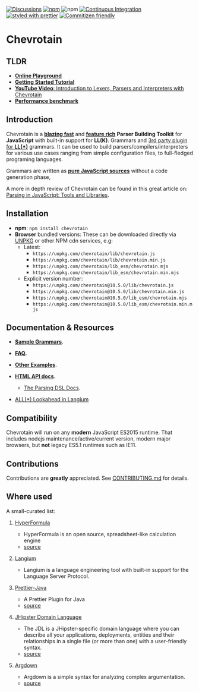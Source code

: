 [![Discussions](https://img.shields.io/github/discussions/chevrotain/chevrotain?style=flat-square)](https://github.com/Chevrotain/chevrotain/discussions)
[![npm](https://img.shields.io/npm/v/chevrotain.svg)](https://www.npmjs.com/package/chevrotain)
![npm](https://img.shields.io/npm/dm/chevrotain)
[![Continuous Integration](https://github.com/Chevrotain/chevrotain/actions/workflows/ci.yml/badge.svg)](https://github.com/Chevrotain/chevrotain/actions/workflows/ci.yml)
[![styled with prettier](https://img.shields.io/badge/styled_with-prettier-ff69b4.svg)](https://github.com/prettier/prettier)
[![Commitizen friendly](https://img.shields.io/badge/commitizen-friendly-brightgreen.svg)](http://commitizen.github.io/cz-cli/)

# Chevrotain

## TLDR

- [**Online Playground**](https://chevrotain.io/playground/)
- [**Getting Started Tutorial**](https://chevrotain.io/docs/tutorial/step0_introduction.html)
- [**YouTube Video**: Introduction to Lexers, Parsers and Interpreters with Chevrotain](https://www.youtube.com/watch?v=l-jMsoAY64k)
- [**Performance benchmark**](https://chevrotain.io/performance/)

## Introduction

Chevrotain is a [**blazing fast**](https://chevrotain.io/performance/)
and [**feature rich**](http://chevrotain.io/docs/features/blazing_fast.html)
**Parser Building Toolkit** for **JavaScript** with built-in support for **LL(K)**.
Grammars and [3rd party plugin for **LL(\*)**](https://github.com/langium/chevrotain-allstar) grammars.
It can be used to build parsers/compilers/interpreters for various use cases ranging from simple configuration files,
to full-fledged programing languages.

Grammars are written as [**pure JavaScript sources**](https://chevrotain.io/docs/FAQ.html#VS_GENERATORS) without a code generation phase,

A more in depth review of Chevrotain can be found in this great article on: [Parsing in JavaScript: Tools and Libraries](https://tomassetti.me/parsing-in-javascript/#chevrotain).

## Installation

- **npm**: `npm install chevrotain`
- **Browser** bundled versions:
  These can be downloaded directly via [UNPKG](https://unpkg.com/) or other NPM cdn services, e.g:
  - Latest:
    - `https://unpkg.com/chevrotain/lib/chevrotain.js`
    - `https://unpkg.com/chevrotain/lib/chevrotain.min.js`
    - `https://unpkg.com/chevrotain/lib_esm/chevrotain.mjs`
    - `https://unpkg.com/chevrotain/lib_esm/chevrotain.min.mjs`
  - Explicit version number:
    - `https://unpkg.com/chevrotain@10.5.0/lib/chevrotain.js`
    - `https://unpkg.com/chevrotain@10.5.0/lib/chevrotain.min.js`
    - `https://unpkg.com/chevrotain@10.5.0/lib_esm/chevrotain.mjs`
    - `https://unpkg.com/chevrotain@10.5.0/lib_esm/chevrotain.min.mjs`

## Documentation & Resources

- **[Sample Grammars](https://github.com/chevrotain/chevrotain/blob/master/examples/grammars)**.

- **[FAQ](https://chevrotain.io/docs/FAQ.html).**

- **[Other Examples](https://github.com/chevrotain/chevrotain/blob/master/examples)**.

- **[HTML API docs](https://chevrotain.io/documentation).**

  - [The Parsing DSL Docs](https://chevrotain.io/documentation/10_0_0/classes/BaseParser.html#AT_LEAST_ONE).

- [ALL(\*) Lookahead in Langium](https://www.typefox.io/blog/allstar-lookahead)

## Compatibility

Chevrotain will run on any **modern** JavaScript ES2015 runtime.
That includes nodejs maintenance/active/current version, modern major browsers,
but **not** legacy ES5.1 runtimes such as IE11.

## Contributions

Contributions are **greatly** appreciated.
See [CONTRIBUTING.md](./CONTRIBUTING.md) for details.

## Where used

A small-curated list:

1. [HyperFormula](https://github.com/handsontable/hyperformula)

   - HyperFormula is an open source, spreadsheet-like calculation engine
   - [source](https://github.com/handsontable/hyperformula/blob/5749f9ce57a3006109ccadc4a2e7d064c846ff78/src/parser/FormulaParser.ts)

2. [Langium](https://github.com/langium/langium)

   - Langium is a language engineering tool with built-in support for the Language Server Protocol.

3. [Prettier-Java](https://github.com/jhipster/prettier-java)

   - A Prettier Plugin for Java
   - [source](https://github.com/jhipster/prettier-java/tree/main/packages/java-parser)

4. [JHipster Domain Language](https://www.jhipster.tech/jdl/intro)

   - The JDL is a JHipster-specific domain language where you can describe all your applications, deployments, entities
     and their relationships in a single file (or more than one) with a user-friendly syntax.
   - [source](https://github.com/jhipster/generator-jhipster/tree/main/jdl/parsing)

5. [Argdown](https://github.com/christianvoigt/argdown)
   - Argdown is a simple syntax for analyzing complex argumentation.
   - [source](https://github.com/christianvoigt/argdown/blob/master/packages/argdown-core/src/parser.ts)
